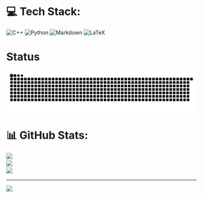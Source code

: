 
# 💻 Tech Stack:
![C++](https://img.shields.io/badge/c++-%2300599C.svg?style=for-the-badge&logo=c%2B%2B&logoColor=white) ![Python](https://img.shields.io/badge/python-3670A0?style=for-the-badge&logo=python&logoColor=ffdd54) ![Markdown](https://img.shields.io/badge/markdown-%23000000.svg?style=for-the-badge&logo=markdown&logoColor=white) ![LaTeX](https://img.shields.io/badge/latex-%23008080.svg?style=for-the-badge&logo=latex&logoColor=white)
# Status
<img src="https://raw.githubusercontent.com/SmallLava/SmallLava/output/snake.svg" alt="Snake animation" />

###
# 📊 GitHub Stats:
![](https://github-readme-stats.vercel.app/api?username=SmallLava&theme=shadow_blue&hide_border=false&include_all_commits=false&count_private=false)<br/>
![](https://nirzak-streak-stats.vercel.app/?user=SmallLava&theme=shadow_blue&hide_border=false)<br/>
![](https://github-readme-stats.vercel.app/api/top-langs/?username=SmallLava&theme=shadow_blue&hide_border=false&include_all_commits=false&count_private=false&layout=compact)

---
[![](https://visitcount.itsvg.in/api?id=SmallLava&icon=0&color=0)](https://visitcount.itsvg.in)

<!-- Proudly created with GPRM ( https://gprm.itsvg.in ) -->
